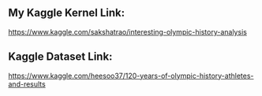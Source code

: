 ## My Kaggle Kernel Link:
https://www.kaggle.com/sakshatrao/interesting-olympic-history-analysis

## Kaggle Dataset Link:
https://www.kaggle.com/heesoo37/120-years-of-olympic-history-athletes-and-results
